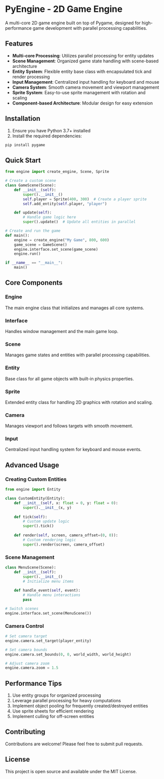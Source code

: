 # PyEngine - 2D Game Engine

A multi-core 2D game engine built on top of Pygame, designed for high-performance game development with parallel processing capabilities.

## Features

- **Multi-core Processing**: Utilizes parallel processing for entity updates
- **Scene Management**: Organized game state handling with scene-based architecture
- **Entity System**: Flexible entity base class with encapsulated tick and render processing
- **Input Management**: Centralized input handling for keyboard and mouse
- **Camera System**: Smooth camera movement and viewport management
- **Sprite System**: Easy-to-use sprite management with rotation and scaling
- **Component-based Architecture**: Modular design for easy extension

## Installation

1. Ensure you have Python 3.7+ installed
2. Install the required dependencies:
```bash
pip install pygame
```

## Quick Start

```python
from engine import create_engine, Scene, Sprite

# Create a custom scene
class GameScene(Scene):
    def __init__(self):
        super().__init__()
        self.player = Sprite(400, 300)  # Create a player sprite
        self.add_entity(self.player, "player")

    def update(self):
        # Handle game logic here
        super().update()  # Update all entities in parallel

# Create and run the game
def main():
    engine = create_engine("My Game", 800, 600)
    game_scene = GameScene()
    engine.interface.set_scene(game_scene)
    engine.run()

if __name__ == "__main__":
    main()
```

## Core Components

### Engine
The main engine class that initializes and manages all core systems.

### Interface
Handles window management and the main game loop.

### Scene
Manages game states and entities with parallel processing capabilities.

### Entity
Base class for all game objects with built-in physics properties.

### Sprite
Extended entity class for handling 2D graphics with rotation and scaling.

### Camera
Manages viewport and follows targets with smooth movement.

### Input
Centralized input handling system for keyboard and mouse events.

## Advanced Usage

### Creating Custom Entities

```python
from engine import Entity

class CustomEntity(Entity):
    def __init__(self, x: float = 0, y: float = 0):
        super().__init__(x, y)
        
    def tick(self):
        # Custom update logic
        super().tick()
        
    def render(self, screen, camera_offset=(0, 0)):
        # Custom rendering logic
        super().render(screen, camera_offset)
```

### Scene Management

```python
class MenuScene(Scene):
    def __init__(self):
        super().__init__()
        # Initialize menu items
        
    def handle_event(self, event):
        # Handle menu interactions
        pass

# Switch scenes
engine.interface.set_scene(MenuScene())
```

### Camera Control

```python
# Set camera target
engine.camera.set_target(player_entity)

# Set camera bounds
engine.camera.set_bounds(0, 0, world_width, world_height)

# Adjust camera zoom
engine.camera.zoom = 1.5
```

## Performance Tips

1. Use entity groups for organized processing
2. Leverage parallel processing for heavy computations
3. Implement object pooling for frequently created/destroyed entities
4. Use sprite sheets for efficient rendering
5. Implement culling for off-screen entities

## Contributing

Contributions are welcome! Please feel free to submit pull requests.

## License

This project is open source and available under the MIT License.
